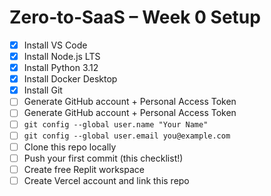 # Zero‑to‑SaaS – Week 0 Setup

- [x] Install VS Code
- [x] Install Node.js LTS
- [x] Install Python 3.12
- [x] Install Docker Desktop
- [x] Install Git
- [ ] Generate GitHub account + Personal Access Token
- [ ] Generate GitHub account + Personal Access Token
- [ ] `git config --global user.name "Your Name"`
- [ ] `git config --global user.email you@example.com`
- [ ] Clone this repo locally
- [ ] Push your first commit (this checklist!)
- [ ] Create free Replit workspace
- [ ] Create Vercel account and link this repo
